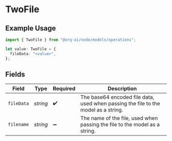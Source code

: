 # TwoFile

## Example Usage

```typescript
import { TwoFile } from "@orq-ai/node/models/operations";

let value: TwoFile = {
  fileData: "<value>",
};
```

## Fields

| Field                                                                              | Type                                                                               | Required                                                                           | Description                                                                        |
| ---------------------------------------------------------------------------------- | ---------------------------------------------------------------------------------- | ---------------------------------------------------------------------------------- | ---------------------------------------------------------------------------------- |
| `fileData`                                                                         | *string*                                                                           | :heavy_check_mark:                                                                 | The base64 encoded file data, used when passing the file to the model as a string. |
| `filename`                                                                         | *string*                                                                           | :heavy_minus_sign:                                                                 | The name of the file, used when passing the file to the model as a string.         |